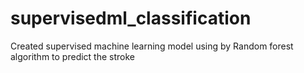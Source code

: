 # supervisedml_classification
Created supervised machine learning model using by Random forest algorithm to predict the stroke 
